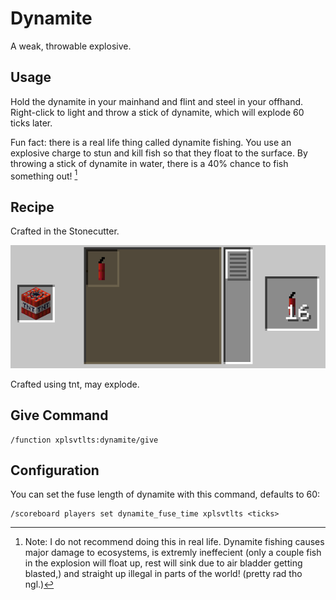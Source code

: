 # Dynamite

A weak, throwable explosive.

## Usage

Hold the dynamite in your mainhand and flint and steel in your offhand. Right-click to light and throw a stick of dynamite, which will explode 60 ticks later.

Fun fact: there is a real life thing called dynamite fishing. You use an explosive charge to stun and kill fish so that they float to the surface. By throwing a stick of dynamite in water, there is a 40% chance to fish something out! [^1]

[^1]: Note: I do not recommend doing this in real life. Dynamite fishing causes major damage to ecosystems, is extremly ineffecient (only a couple fish in the explosion will float up, rest will sink due to air bladder getting blasted,) and straight up illegal in parts of the world! (pretty rad tho ngl.)

## Recipe

Crafted in the Stonecutter.

![dynamite recipe](dynamite_recipe.png)

Crafted using tnt, may explode. 

## Give Command

```mcfunction
/function xplsvtlts:dynamite/give
```

## Configuration

You can set the fuse length of dynamite with this command, defaults to 60:

```mcfunction
/scoreboard players set dynamite_fuse_time xplsvtlts <ticks>
```
